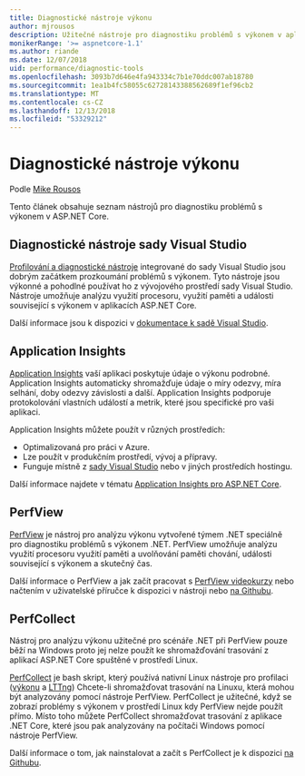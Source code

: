 ```yaml
---
title: Diagnostické nástroje výkonu
author: mjrousos
description: Užitečné nástroje pro diagnostiku problémů s výkonem v aplikacích ASP.NET Core.
monikerRange: '>= aspnetcore-1.1'
ms.author: riande
ms.date: 12/07/2018
uid: performance/diagnostic-tools
ms.openlocfilehash: 3093b7d646e4fa943334c7b1e70ddc007ab18780
ms.sourcegitcommit: 1ea1b4fc58055c62728143388562689f1ef96cb2
ms.translationtype: MT
ms.contentlocale: cs-CZ
ms.lasthandoff: 12/13/2018
ms.locfileid: "53329212"
---
```

# <a name="performance-diagnostic-tools"></a>Diagnostické nástroje výkonu

Podle [Mike Rousos](https://github.com/mjrousos)

Tento článek obsahuje seznam nástrojů pro diagnostiku problémů s výkonem v ASP.NET Core.

## <a name="visual-studio-diagnostic-tools"></a>Diagnostické nástroje sady Visual Studio

[Profilování a diagnostické nástroje](/visualstudio/profiling) integrované do sady Visual Studio jsou dobrým začátkem prozkoumání problémů s výkonem. Tyto nástroje jsou výkonné a pohodlné používat ho z vývojového prostředí sady Visual Studio. Nástroje umožňuje analýzu využití procesoru, využití paměti a události související s výkonem v aplikacích ASP.NET Core.

Další informace jsou k dispozici v [dokumentace k sadě Visual Studio](/visualstudio/profiling/profiling-overview).

## <a name="application-insights"></a>Application Insights

[Application Insights](/azure/application-insights/app-insights-overview) vaší aplikaci poskytuje údaje o výkonu podrobné. Application Insights automaticky shromažďuje údaje o míry odezvy, míra selhání, doby odezvy závislosti a další. Application Insights podporuje protokolování vlastních událostí a metrik, které jsou specifické pro vaši aplikaci.

Application Insights můžete použít v různých prostředích:

* Optimalizovaná pro práci v Azure.
* Lze použít v produkčním prostředí, vývoj a přípravy.
* Funguje místně z [sady Visual Studio](/azure/application-insights/app-insights-visual-studio) nebo v jiných prostředích hostingu.

Další informace najdete v tématu [Application Insights pro ASP.NET Core](/azure/application-insights/app-insights-asp-net-core).

## <a name="perfview"></a>PerfView

[PerfView](https://github.com/Microsoft/perfview) je nástroj pro analýzu výkonu vytvořené týmem .NET speciálně pro diagnostiku problémů s výkonem .NET. PerfView umožňuje analýzu využití procesoru využití paměti a uvolňování paměti chování, události související s výkonem a skutečný čas.

Další informace o PerfView a jak začít pracovat s [PerfView videokurzy](http://channel9.msdn.com/Series/PerfView-Tutorial) nebo načtením v uživatelské příručce k dispozici v nástroji nebo [na Githubu](https://github.com/Microsoft/perfview).

## <a name="perfcollect"></a>PerfCollect

Nástroj pro analýzu výkonu užitečné pro scénáře .NET při PerfView pouze běží na Windows proto jej nelze použít ke shromažďování trasování z aplikací ASP.NET Core spuštěné v prostředí Linux.

[PerfCollect](https://github.com/dotnet/coreclr/blob/master/Documentation/project-docs/linux-performance-tracing.md) je bash skript, který používá nativní Linux nástroje pro profilaci ([výkonu](https://perf.wiki.kernel.org/index.php/Main_Page) a [LTTng](https://lttng.org/)) Chcete-li shromažďovat trasování na Linuxu, která mohou být analyzovány pomocí nástroje PerfView. PerfCollect je užitečné, když se zobrazí problémy s výkonem v prostředí Linux kdy PerfView nejde použít přímo. Místo toho můžete PerfCollect shromažďovat trasování z aplikace .NET Core, které jsou pak analyzovány na počítači Windows pomocí nástroje PerfView.

Další informace o tom, jak nainstalovat a začít s PerfCollect je k dispozici [na Githubu](https://github.com/dotnet/coreclr/blob/master/Documentation/project-docs/linux-performance-tracing.md).
